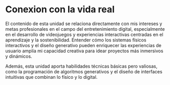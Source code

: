 # Conexion con la vida real

El contenido de esta unidad se relaciona directamente con mis intereses y metas profesionales en el campo del entretenimiento digital, especialmente en el desarrollo de videojuegos y experiencias interactivas centradas en el aprendizaje y la sostenibilidad. Entender cómo los sistemas físicos interactivos y el diseño generativo pueden enriquecer las experiencias de usuario amplía mi capacidad creativa para idear proyectos más inmersivos y dinámicos.

Además, esta unidad aporta habilidades técnicas básicas pero valiosas, como la programación de algoritmos generativos y el diseño de interfaces intuitivas que combinan lo físico y lo digital.

